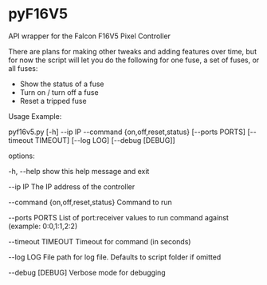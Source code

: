 # pyF16V5
API wrapper for the Falcon F16V5 Pixel Controller

There are plans for making other tweaks and adding features over time, but for now the script will let you do the following for one fuse, a set of fuses, or all fuses:

- Show the status of a fuse
- Turn on / turn off a fuse
- Reset a tripped fuse 


Usage Example: 

pyf16v5.py [-h] --ip IP --command {on,off,reset,status} [--ports PORTS] [--timeout TIMEOUT] [--log LOG] [--debug [DEBUG]]

options:

  -h, --help            show this help message and exit

  --ip IP               The IP address of the controller

 --command {on,off,reset,status}  Command to run

  --ports PORTS         List of port:receiver values to run command against (example: 0:0,1:1,2:2)

  --timeout TIMEOUT     Timeout for command (in seconds)

  --log LOG             File path for log file. Defaults to script folder if omitted

  --debug [DEBUG]       Verbose mode for debugging
